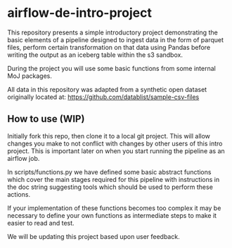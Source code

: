 # airflow-de-intro-project
This repository presents a simple introductory project demonstrating the basic elements of a pipeline designed to ingest data in the form of parquet files, perform certain transformation on that data using Pandas before writing the output as an iceberg table within the s3 sandbox.

During the project you will use some basic functions from some internal MoJ packages.

All data in this repository was adapted from a synthetic open dataset originally located at: https://github.com/datablist/sample-csv-files

## How to use (WIP)

Initially fork this repo, then clone it to a local git project. This will allow changes you make to not conflict with changes by other users of this intro project. This is important later on when you start running the pipeline as an airflow job.

In scripts/functions.py we have defined some basic abstract functions which cover the main stages required for this pipeline with instructions in the doc string suggesting tools which should be used to perform these actions. 

If your implementation of these functions becomes too complex it may be necessary to define your own functions as intermediate steps to make it easier to read and test.

We will be updating this project based upon user feedback.
